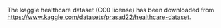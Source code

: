 The kaggle healthcare dataset (CC0 license) has been downloaded from https://www.kaggle.com/datasets/prasad22/healthcare-dataset.